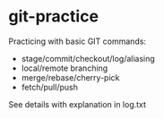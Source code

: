 # git-practice
Practicing with basic GIT commands:
   
   * stage/commit/checkout/log/aliasing
   * local/remote branching
   * merge/rebase/cherry-pick
   * fetch/pull/push
   
See details with explanation in log.txt
